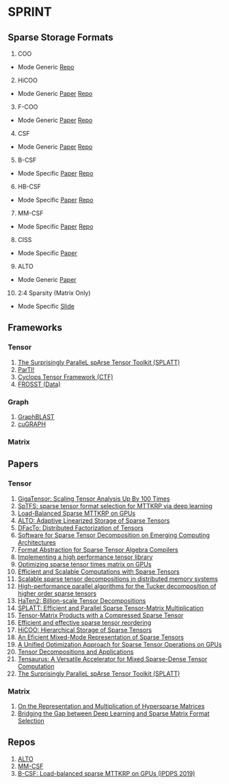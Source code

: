 # SPRINT

## Sparse Storage Formats

1. COO
- Mode Generic
[Repo](6https://github.com/hpcgarage/ParTI)

2. HiCOO
- Mode Generic
[Paper](http://fruitfly1026.github.io/static/files/sc18-li.pdf)
[Repo](https://github.com/hpcgarage/ParTI)

3. F-COO
- Mode Generic
[Paper](https://par.nsf.gov/servlets/purl/10049150)
[Repo]([https://github.com/kobeliu85/mttkrp-gpu](https://github.com/kobeliu85/mttkrp-gpu))

4. CSF
- Mode Generic
[Paper](https://par.nsf.gov/servlets/purl/10049150)
[Repo](https://github.com/ShadenSmith/splatt)

5. B-CSF
- Mode Specific
[Paper](https://arxiv.org/pdf/1904.03329.pdf)
[Repo](https://github.com/isratnisa/B-CSF)

6. HB-CSF
- Mode Specific
[Paper](https://arxiv.org/pdf/1904.03329.pdf)
[Repo](https://github.com/isratnisa/B-CSF)

7. MM-CSF
- Mode Specific
[Paper](https://dl.acm.org/doi/pdf/10.1145/3295500.3356216)
[Repo](https://github.com/isratnisa/MM-CSF)

8. CISS
- Mode Specific
[Paper](https://www.csl.cornell.edu/~zhiruz/pdfs/tensaurus-hpca2020.pdf)

9. ALTO
- Mode Generic
[Paper](https://arxiv.org/pdf/2102.10245.pdf)

10. 2:4 Sparsity (Matrix Only)
- Mode Specific
[Slide](https://drive.google.com/file/d/1ORZ_arxlqMYiD-_eSRjRyY0Wdmpu4eZG/view)

## Frameworks

### Tensor
1. [The Surprisingly ParalleL spArse Tensor Toolkit (SPLATT)](https://github.com/ShadenSmith/splatt)
2. [ParTI!](https://github.com/hpcgarage/ParTI)
3. [Cyclops Tensor Framework (CTF)](https://github.com/cyclops-community/ctf)
4. [FROSST (Data)](http://frostt.io/)

### Graph
1. [GraphBLAST](https://github.com/gunrock/graphblast)
2. [cuGRAPH](https://github.com/rapidsai/cugraph)

### Matrix

## Papers

### Tensor

1. [GigaTensor: Scaling Tensor Analysis Up By 100 Times](https://www.cs.cmu.edu/~christos/PUBLICATIONS/kdd12-gigatensor.pdf)
2. [SpTFS: sparse tensor format selection for MTTKRP via deep learning](https://dl.acm.org/doi/abs/10.5555/3433701.3433724)
3. [Load-Balanced Sparse MTTKRP on GPUs](https://arxiv.org/pdf/1904.03329.pdf)
4. [ALTO: Adaptive Linearized Storage of Sparse Tensors](https://arxiv.org/pdf/2102.10245.pdf)
5. [DFacTo: Distributed Factorization of Tensors](https://arxiv.org/pdf/1406.4519.pdf)
6. [Software for Sparse Tensor Decomposition on Emerging Computing Architectures](https://arxiv.org/pdf/1809.09175.pdf)
7. [Format Abstraction for Sparse Tensor Algebra Compilers](https://arxiv.org/pdf/1804.10112.pdf)
1. [Implementing a high performance tensor library](https://downloads.hindawi.com/journals/sp/2003/205264.pdf)
1. [Optimizing sparse tensor times matrix on GPUs](https://www.sciencedirect.com/science/article/abs/pii/S0743731518305161)
1. [Efficient and Scalable Computations with Sparse Tensors](http://www.ieee-hpec.org/2012/index_htm_files/Baskaranpaper.pdf)
1. [Scalable sparse tensor decompositions in distributed memory systems](https://hal.inria.fr/hal-01148202v2/document)
1. [High-performance parallel algorithms for the Tucker decomposition of higher order sparse tensors](https://hal.inria.fr/hal-01219316/document)
1. [HaTen2: Billion-scale Tensor Decompositions](https://www.cs.ucr.edu/~epapalex/papers/haten2_icde2015.pdf)
1. [SPLATT: Efficient and Parallel Sparse Tensor-Matrix Multiplication](https://conservancy.umn.edu/bitstream/handle/11299/215973/15-008.pdf;jsessionid=0DB8D6E0AE1089BFB9B6C410AA9F1A3F?sequence=1)
1. [Tensor-Matrix Products with a Compressed Sparse Tensor](https://dl.acm.org/doi/pdf/10.1145/2833179.2833183)
1. [Efficient and effective sparse tensor reordering](https://hal.inria.fr/hal-02306569/document)
1. [HiCOO: Hierarchical Storage of Sparse Tensors](http://fruitfly1026.github.io/static/files/sc18-li.pdf)
1. [An Eficient Mixed-Mode Representation of Sparse Tensors](https://par.nsf.gov/servlets/purl/10172913)
1. [A Unified Optimization Approach for Sparse Tensor Operations on GPUs](https://par.nsf.gov/servlets/purl/10049150)
1. [Tensor Decompositions and Applications](https://www.kolda.net/publication/TensorReview.pdf)
1. [Tensaurus: A Versatile Accelerator for Mixed Sparse-Dense Tensor Computation](https://www.csl.cornell.edu/~zhiruz/pdfs/tensaurus-hpca2020.pdf)
1. [The Surprisingly ParalleL spArse Tensor Toolkit (SPLATT)](https://github.com/ShadenSmith/splatt)

### Matrix
1. [On the Representation and Multiplication of Hypersparse Matrices](https://crd.lbl.gov/assets/pubs_presos/hypersparse-ipdps08.pdf)
2. [Bridging the Gap between Deep Learning and Sparse Matrix Format Selection](https://people.engr.ncsu.edu/xshen5/Publications/ppopp18.pdf)

## Repos
1. [ALTO](https://github.com/kobeliu85/mttkrp-gpu)
2. [MM-CSF](https://github.com/isratnisa/MM-CSF)
3. [B-CSF: Load-balanced sparse MTTKRP on GPUs (IPDPS 2019)](https://github.com/isratnisa/B-CSF)
